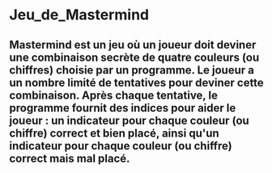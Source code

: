 # Jeu_de_Mastermind
## Mastermind est un jeu où un joueur doit deviner une combinaison secrète de quatre couleurs (ou chiffres) choisie par un programme. Le joueur a un nombre limité de tentatives pour deviner cette combinaison. Après chaque tentative, le programme fournit des indices pour aider le joueur : un indicateur pour chaque couleur (ou chiffre) correct et bien placé, ainsi qu'un indicateur pour chaque couleur (ou chiffre) correct mais mal placé.
